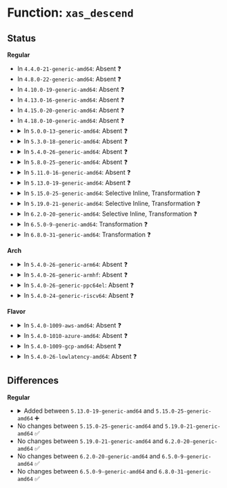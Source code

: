 # Function: <code>xas_descend</code>

## Status
<b>Regular</b>
<ul>
<li>
In <code>4.4.0-21-generic-amd64</code>: Absent ❓
</li>
<li>
In <code>4.8.0-22-generic-amd64</code>: Absent ❓
</li>
<li>
In <code>4.10.0-19-generic-amd64</code>: Absent ❓
</li>
<li>
In <code>4.13.0-16-generic-amd64</code>: Absent ❓
</li>
<li>
In <code>4.15.0-20-generic-amd64</code>: Absent ❓
</li>
<li>
In <code>4.18.0-10-generic-amd64</code>: Absent ❓
</li>
<li>
<details>
<summary>In <code>5.0.0-13-generic-amd64</code>: Absent ❓</summary>

```json
{
  "name": "xas_descend",
  "collision_type": "Unique Static",
  "inline_type": "Full",
  "funcs": [
    {
      "addr": 18446744071589428848,
      "name": "xas_descend",
      "external": false,
      "loc": "lib/xarray.c:195",
      "file": "lib/xarray.c",
      "inline": "not declared, inlined",
      "caller_inline": [
        "lib/xarray.c:xa_get_mark",
        "lib/xarray.c:xas_find_conflict",
        "lib/xarray.c:xas_create",
        "lib/xarray.c:xas_load"
      ],
      "caller_func": []
    }
  ],
  "symbols": []
}
```
</details>
</li>
<li>
<details>
<summary>In <code>5.3.0-18-generic-amd64</code>: Absent ❓</summary>

```json
{
  "name": "xas_descend",
  "collision_type": "Unique Static",
  "inline_type": "Full",
  "funcs": [
    {
      "addr": 18446744071589886521,
      "name": "xas_descend",
      "external": false,
      "loc": "lib/xarray.c:200",
      "file": "lib/xarray.c",
      "inline": "not declared, inlined",
      "caller_inline": [
        "lib/xarray.c:xa_get_mark",
        "lib/xarray.c:xas_find_conflict",
        "lib/xarray.c:xas_create",
        "lib/xarray.c:xas_load"
      ],
      "caller_func": []
    }
  ],
  "symbols": []
}
```
</details>
</li>
<li>
<details>
<summary>In <code>5.4.0-26-generic-amd64</code>: Absent ❓</summary>

```json
{
  "name": "xas_descend",
  "collision_type": "Unique Static",
  "inline_type": "Full",
  "funcs": [
    {
      "addr": 18446744071590112473,
      "name": "xas_descend",
      "external": false,
      "loc": "lib/xarray.c:201",
      "file": "lib/xarray.c",
      "inline": "not declared, inlined",
      "caller_inline": [
        "lib/xarray.c:xa_get_mark",
        "lib/xarray.c:xas_find_conflict",
        "lib/xarray.c:xas_create",
        "lib/xarray.c:xas_load"
      ],
      "caller_func": []
    }
  ],
  "symbols": []
}
```
</details>
</li>
<li>
<details>
<summary>In <code>5.8.0-25-generic-amd64</code>: Absent ❓</summary>

```json
{
  "name": "xas_descend",
  "collision_type": "Unique Static",
  "inline_type": "Full",
  "funcs": [
    {
      "addr": 18446744071585116736,
      "name": "xas_descend",
      "external": false,
      "loc": "lib/xarray.c:201",
      "file": "lib/xarray.c",
      "inline": "not declared, inlined",
      "caller_inline": [
        "lib/xarray.c:xa_get_mark",
        "lib/xarray.c:xas_find_conflict",
        "lib/xarray.c:xas_create",
        "lib/xarray.c:xas_load"
      ],
      "caller_func": []
    }
  ],
  "symbols": []
}
```
</details>
</li>
<li>
<details>
<summary>In <code>5.11.0-16-generic-amd64</code>: Absent ❓</summary>

```json
{
  "name": "xas_descend",
  "collision_type": "Unique Static",
  "inline_type": "Full",
  "funcs": [
    {
      "addr": 18446744071585267113,
      "name": "xas_descend",
      "external": false,
      "loc": "lib/xarray.c:201",
      "file": "lib/xarray.c",
      "inline": "not declared, inlined",
      "caller_inline": [
        "lib/xarray.c:xa_get_mark",
        "lib/xarray.c:xas_find_conflict",
        "lib/xarray.c:xas_create",
        "lib/xarray.c:xas_load"
      ],
      "caller_func": []
    }
  ],
  "symbols": []
}
```
</details>
</li>
<li>
<details>
<summary>In <code>5.13.0-19-generic-amd64</code>: Absent ❓</summary>

```json
{
  "name": "xas_descend",
  "collision_type": "Unique Static",
  "inline_type": "Full",
  "funcs": [
    {
      "addr": 18446744071585150249,
      "name": "xas_descend",
      "external": false,
      "loc": "lib/xarray.c:201",
      "file": "lib/xarray.c",
      "inline": "not declared, inlined",
      "caller_inline": [
        "lib/xarray.c:xa_get_mark",
        "lib/xarray.c:xas_find_conflict",
        "lib/xarray.c:xas_create",
        "lib/xarray.c:xas_load"
      ],
      "caller_func": []
    }
  ],
  "symbols": []
}
```
</details>
</li>
<li>
<details>
<summary>In <code>5.15.0-25-generic-amd64</code>: Selective Inline, Transformation ❓</summary>

```c
void * xas_descend(struct xa_state * xas, struct xa_node * node)
```

```json
{
  "name": "xas_descend",
  "collision_type": "Unique Static",
  "inline_type": "Selective",
  "funcs": [
    {
      "addr": 18446744071585603285,
      "name": "xas_descend",
      "external": false,
      "loc": "lib/xarray.c:201",
      "file": "lib/xarray.c",
      "inline": "not declared, inlined",
      "caller_inline": [
        "lib/xarray.c:xa_get_mark",
        "lib/xarray.c:xas_create",
        "lib/xarray.c:xas_load"
      ],
      "caller_func": [
        "lib/xarray.c:xas_find_conflict"
      ]
    }
  ],
  "symbols": [
    {
      "addr": 18446744071585595536,
      "name": "xas_descend",
      "section": ".text",
      "bind": "STB_LOCAL",
      "size": 137
    },
    {
      "addr": 18446744071592344681,
      "name": "xas_descend.cold",
      "section": ".text",
      "bind": "STB_LOCAL",
      "size": 30
    }
  ]
}
```
</details>
</li>
<li>
<details>
<summary>In <code>5.19.0-21-generic-amd64</code>: Selective Inline, Transformation ❓</summary>

```c
void * xas_descend(struct xa_state * xas, struct xa_node * node)
```

```json
{
  "name": "xas_descend",
  "collision_type": "Unique Static",
  "inline_type": "Selective",
  "funcs": [
    {
      "addr": 18446744071586760332,
      "name": "xas_descend",
      "external": false,
      "loc": "lib/xarray.c:201",
      "file": "lib/xarray.c",
      "inline": "not declared, inlined",
      "caller_inline": [
        "lib/xarray.c:xa_get_mark"
      ],
      "caller_func": [
        "lib/xarray.c:xa_load",
        "lib/xarray.c:xas_find_conflict",
        "lib/xarray.c:xas_create",
        "lib/xarray.c:xas_load"
      ]
    }
  ],
  "symbols": [
    {
      "addr": 18446744071586752272,
      "name": "xas_descend",
      "section": ".text",
      "bind": "STB_LOCAL",
      "size": 183
    },
    {
      "addr": 18446744071594206404,
      "name": "xas_descend.cold",
      "section": ".text",
      "bind": "STB_LOCAL",
      "size": 30
    }
  ]
}
```
</details>
</li>
<li>
<details>
<summary>In <code>6.2.0-20-generic-amd64</code>: Selective Inline, Transformation ❓</summary>

```c
void * xas_descend(struct xa_state * xas, struct xa_node * node)
```

```json
{
  "name": "xas_descend",
  "collision_type": "Unique Static",
  "inline_type": "Selective",
  "funcs": [
    {
      "addr": 18446744071595924780,
      "name": "xas_descend",
      "external": false,
      "loc": "lib/xarray.c:201",
      "file": "lib/xarray.c",
      "inline": "not declared, inlined",
      "caller_inline": [
        "lib/xarray.c:xa_get_mark"
      ],
      "caller_func": [
        "lib/xarray.c:xa_load",
        "lib/xarray.c:xas_find_conflict",
        "lib/xarray.c:xas_create",
        "lib/xarray.c:xas_load"
      ]
    }
  ],
  "symbols": [
    {
      "addr": 18446744071595916336,
      "name": "xas_descend",
      "section": ".text",
      "bind": "STB_LOCAL",
      "size": 183
    },
    {
      "addr": 18446744071596375370,
      "name": "xas_descend.cold",
      "section": ".text",
      "bind": "STB_LOCAL",
      "size": 30
    }
  ]
}
```
</details>
</li>
<li>
<details>
<summary>In <code>6.5.0-9-generic-amd64</code>: Transformation ❓</summary>

```c
void * xas_descend(struct xa_state * xas, struct xa_node * node)
```

```json
{
  "name": "xas_descend",
  "collision_type": "Unique Static",
  "inline_type": "No",
  "funcs": [
    {
      "addr": 0,
      "name": "xas_descend",
      "external": false,
      "loc": "lib/xarray.c:203",
      "file": "lib/xarray.c",
      "inline": "seen, unknown",
      "caller_inline": [],
      "caller_func": [
        "lib/xarray.c:xa_get_mark",
        "lib/xarray.c:xa_load",
        "lib/xarray.c:xas_find_conflict",
        "lib/xarray.c:xas_create",
        "lib/xarray.c:xas_load"
      ]
    }
  ],
  "symbols": [
    {
      "addr": 18446744071596434368,
      "name": "xas_descend",
      "section": ".text",
      "bind": "STB_LOCAL",
      "size": 207
    },
    {
      "addr": 18446744071596904890,
      "name": "xas_descend.cold",
      "section": ".text",
      "bind": "STB_LOCAL",
      "size": 30
    }
  ]
}
```
</details>
</li>
<li>
<details>
<summary>In <code>6.8.0-31-generic-amd64</code>: Transformation ❓</summary>

```c
void * xas_descend(struct xa_state * xas, struct xa_node * node)
```

```json
{
  "name": "xas_descend",
  "collision_type": "Unique Static",
  "inline_type": "No",
  "funcs": [
    {
      "addr": 0,
      "name": "xas_descend",
      "external": false,
      "loc": "lib/xarray.c:203",
      "file": "lib/xarray.c",
      "inline": "seen, unknown",
      "caller_inline": [],
      "caller_func": [
        "lib/xarray.c:xa_get_mark",
        "lib/xarray.c:xa_load",
        "lib/xarray.c:xas_find_conflict",
        "lib/xarray.c:xas_create",
        "lib/xarray.c:xas_load"
      ]
    }
  ],
  "symbols": [
    {
      "addr": 18446744071597329728,
      "name": "xas_descend",
      "section": ".text",
      "bind": "STB_LOCAL",
      "size": 207
    },
    {
      "addr": 18446744071597829983,
      "name": "xas_descend.cold",
      "section": ".text",
      "bind": "STB_LOCAL",
      "size": 30
    }
  ]
}
```
</details>
</li>
</ul>
<b>Arch</b>
<ul>
<li>
<details>
<summary>In <code>5.4.0-26-generic-arm64</code>: Absent ❓</summary>

```json
{
  "name": "xas_descend",
  "collision_type": "Unique Static",
  "inline_type": "Full",
  "funcs": [
    {
      "addr": 18446603336503893212,
      "name": "xas_descend",
      "external": false,
      "loc": "lib/xarray.c:201",
      "file": "lib/xarray.c",
      "inline": "not declared, inlined",
      "caller_inline": [
        "lib/xarray.c:xa_get_mark",
        "lib/xarray.c:xas_find_conflict",
        "lib/xarray.c:xas_create",
        "lib/xarray.c:xas_load"
      ],
      "caller_func": []
    }
  ],
  "symbols": []
}
```
</details>
</li>
<li>
<details>
<summary>In <code>5.4.0-26-generic-armhf</code>: Absent ❓</summary>

```json
{
  "name": "xas_descend",
  "collision_type": "Unique Static",
  "inline_type": "Full",
  "funcs": [
    {
      "addr": 3236522064,
      "name": "xas_descend",
      "external": false,
      "loc": "lib/xarray.c:201",
      "file": "lib/xarray.c",
      "inline": "not declared, inlined",
      "caller_inline": [
        "lib/xarray.c:xa_get_mark",
        "lib/xarray.c:xas_find_conflict",
        "lib/xarray.c:xas_create",
        "lib/xarray.c:xas_load"
      ],
      "caller_func": []
    }
  ],
  "symbols": []
}
```
</details>
</li>
<li>
<details>
<summary>In <code>5.4.0-26-generic-ppc64el</code>: Absent ❓</summary>

```json
{
  "name": "xas_descend",
  "collision_type": "Unique Static",
  "inline_type": "Full",
  "funcs": [
    {
      "addr": 13835058055297760596,
      "name": "xas_descend",
      "external": false,
      "loc": "lib/xarray.c:201",
      "file": "lib/xarray.c",
      "inline": "not declared, inlined",
      "caller_inline": [
        "lib/xarray.c:xa_get_mark",
        "lib/xarray.c:xas_find_conflict",
        "lib/xarray.c:xas_create",
        "lib/xarray.c:xas_load"
      ],
      "caller_func": []
    }
  ],
  "symbols": []
}
```
</details>
</li>
<li>
<details>
<summary>In <code>5.4.0-24-generic-riscv64</code>: Absent ❓</summary>

```json
{
  "name": "xas_descend",
  "collision_type": "Unique Static",
  "inline_type": "Full",
  "funcs": [
    {
      "addr": 18446743936279783658,
      "name": "xas_descend",
      "external": false,
      "loc": "lib/xarray.c:201",
      "file": "lib/xarray.c",
      "inline": "not declared, inlined",
      "caller_inline": [
        "lib/xarray.c:xa_get_mark",
        "lib/xarray.c:xas_find_conflict",
        "lib/xarray.c:xas_create",
        "lib/xarray.c:xas_load"
      ],
      "caller_func": []
    }
  ],
  "symbols": []
}
```
</details>
</li>
</ul>
<b>Flavor</b>
<ul>
<li>
<details>
<summary>In <code>5.4.0-1009-aws-amd64</code>: Absent ❓</summary>

```json
{
  "name": "xas_descend",
  "collision_type": "Unique Static",
  "inline_type": "Full",
  "funcs": [
    {
      "addr": 18446744071589714729,
      "name": "xas_descend",
      "external": false,
      "loc": "lib/xarray.c:201",
      "file": "lib/xarray.c",
      "inline": "not declared, inlined",
      "caller_inline": [
        "lib/xarray.c:xa_get_mark",
        "lib/xarray.c:xas_find_conflict",
        "lib/xarray.c:xas_create",
        "lib/xarray.c:xas_load"
      ],
      "caller_func": []
    }
  ],
  "symbols": []
}
```
</details>
</li>
<li>
<details>
<summary>In <code>5.4.0-1010-azure-amd64</code>: Absent ❓</summary>

```json
{
  "name": "xas_descend",
  "collision_type": "Unique Static",
  "inline_type": "Full",
  "funcs": [
    {
      "addr": 18446744071589440505,
      "name": "xas_descend",
      "external": false,
      "loc": "lib/xarray.c:201",
      "file": "lib/xarray.c",
      "inline": "not declared, inlined",
      "caller_inline": [
        "lib/xarray.c:xa_get_mark",
        "lib/xarray.c:xas_find_conflict",
        "lib/xarray.c:xas_create",
        "lib/xarray.c:xas_load"
      ],
      "caller_func": []
    }
  ],
  "symbols": []
}
```
</details>
</li>
<li>
<details>
<summary>In <code>5.4.0-1009-gcp-amd64</code>: Absent ❓</summary>

```json
{
  "name": "xas_descend",
  "collision_type": "Unique Static",
  "inline_type": "Full",
  "funcs": [
    {
      "addr": 18446744071590158105,
      "name": "xas_descend",
      "external": false,
      "loc": "lib/xarray.c:201",
      "file": "lib/xarray.c",
      "inline": "not declared, inlined",
      "caller_inline": [
        "lib/xarray.c:xa_get_mark",
        "lib/xarray.c:xas_find_conflict",
        "lib/xarray.c:xas_create",
        "lib/xarray.c:xas_load"
      ],
      "caller_func": []
    }
  ],
  "symbols": []
}
```
</details>
</li>
<li>
<details>
<summary>In <code>5.4.0-26-lowlatency-amd64</code>: Absent ❓</summary>

```json
{
  "name": "xas_descend",
  "collision_type": "Unique Static",
  "inline_type": "Full",
  "funcs": [
    {
      "addr": 18446744071590208669,
      "name": "xas_descend",
      "external": false,
      "loc": "lib/xarray.c:201",
      "file": "lib/xarray.c",
      "inline": "not declared, inlined",
      "caller_inline": [
        "lib/xarray.c:xa_get_mark",
        "lib/xarray.c:xas_find_conflict",
        "lib/xarray.c:xas_create",
        "lib/xarray.c:xas_load"
      ],
      "caller_func": []
    }
  ],
  "symbols": []
}
```
</details>
</li>
</ul>

## Differences
<b>Regular</b>
<ul>
<li>
<details>
<summary>Added between <code>5.13.0-19-generic-amd64</code> and <code>5.15.0-25-generic-amd64</code> ➕</summary>

```c
void * xas_descend(struct xa_state * xas, struct xa_node * node)
```
</details>
</li>
<li>
No changes between <code>5.15.0-25-generic-amd64</code> and <code>5.19.0-21-generic-amd64</code> ✅
</li>
<li>
No changes between <code>5.19.0-21-generic-amd64</code> and <code>6.2.0-20-generic-amd64</code> ✅
</li>
<li>
No changes between <code>6.2.0-20-generic-amd64</code> and <code>6.5.0-9-generic-amd64</code> ✅
</li>
<li>
No changes between <code>6.5.0-9-generic-amd64</code> and <code>6.8.0-31-generic-amd64</code> ✅
</li>
</ul>
